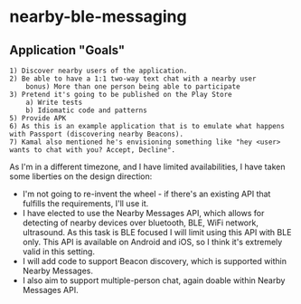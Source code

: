 # nearby-ble-messaging

## Application "Goals"

    1) Discover nearby users of the application.
    2) Be able to have a 1:1 two-way text chat with a nearby user
        bonus) More than one person being able to participate
    3) Pretend it's going to be published on the Play Store
        a) Write tests
        b) Idiomatic code and patterns
    5) Provide APK
    6) As this is an example application that is to emulate what happens with Passport (discovering nearby Beacons).
    7) Kamal also mentioned he's envisioning something like "hey <user> wants to chat with you? Accept, Decline".

As I'm in a different timezone, and I have limited availabilities, I have taken some liberties on the design direction:
  - I'm not going to re-invent the wheel - if there's an existing API that fulfills the requirements, I'll use it.
  - I have elected to use the Nearby Messages API, which allows for detecting of nearby devices over bluetooth, BLE, WiFi network, ultrasound. As this task is BLE focused I will limit using this API with BLE only. This API is available on Android and iOS, so I think it's extremely valid in this setting.
  - I will add code to support Beacon discovery, which is supported within Nearby Messages.
  - I also aim to support multiple-person chat, again doable within Nearby Messages API.
